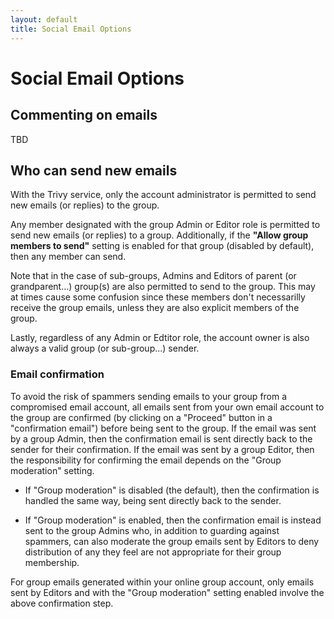 ```yaml
---
layout: default
title: Social Email Options
---
```


# Social Email Options

## Commenting on emails

TBD

## Who can send new emails

<div class="trivy only">

  With the Trivy service, only the account administrator is permitted to send 
  new emails (or replies) to the group.

</div>

<div class="gv">

Any member designated with the group Admin or Editor role is permitted
to send new emails (or replies) to a group.  Additionally, if the
**"Allow group members to send"** setting is enabled for that group
(disabled by default), then any member can send.

</div>

<div class="adv">

Note that in the case of sub-groups, Admins and Editors of parent (or
grandparent...) group(s) are also permitted to send to the group.  This
may at times cause some confusion since these members don't
necessarilly receive the group emails, unless they are also explicit members
of the group.
     
</div>

<div class="support">

Lastly, regardless of any Admin or Edtitor role, the account owner is also always a valid
group (or sub-group...) sender.

</div>

<div class="gv">

### Email confirmation

To avoid the risk of spammers sending emails to your group from a
compromised email account, all emails sent from your own email account
to the group are confirmed (by clicking on a "Proceed" button in a
"confirmation email") before being sent to the group.  If the email
was sent by a group Admin, then the confirmation email is sent
directly back to the sender for their confirmation.  If the email was
sent by a group Editor, then the responsibility for confirming the
email depends on the "Group moderation" setting.  

* If "Group moderation" is disabled (the default), then the confirmation 
  is handled the same way, being sent directly back to the sender.  

* If "Group moderation" is enabled, then the confirmation email is
  instead sent to the group Admins who, in addition to guarding
  against spammers, can also moderate the group emails sent by Editors
  to deny distribution of any they feel are not appropriate for their
  group membership.

For group emails generated within your online group account, only
emails sent by Editors and with the "Group moderation" setting enabled
involve the above confirmation step.

</div>


